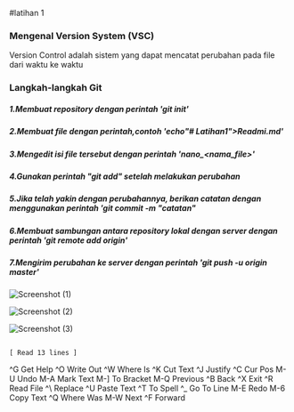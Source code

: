 #latihan 1

### Mengenal Version System (VSC)
Version Control adalah sistem yang dapat mencatat perubahan pada file dari waktu ke waktu

### Langkah-langkah Git
##### 1.Membuat repository dengan perintah 'git init'
##### 2.Membuat file dengan perintah,contoh 'echo"# Latihan1">Readmi.md'
##### 3.Mengedit isi file tersebut dengan perintah 'nano_<nama_file>'
##### 4.Gunakan perintah "git add" setelah melakukan perubahan 
##### 5.Jika telah yakin dengan perubahannya, berikan catatan dengan menggunakan perintah 'git commit -m "catatan"
##### 6.Membuat sambungan antara repository lokal dengan server dengan perintah 'git remote add origin'
##### 7.Mengirim perubahan ke server dengan perintah 'git push -u origin master'


![Screenshot (1)](https://user-images.githubusercontent.com/56245855/66726768-73989d80-ee65-11e9-836b-942ae1ec76cc.png)


![Screenshot (2)](https://user-images.githubusercontent.com/56245855/66726836-c3776480-ee65-11e9-935b-ebf2233c428c.png)


![Screenshot (3)](https://user-images.githubusercontent.com/56245855/66726872-e144c980-ee65-11e9-8b13-2ee0d8a9b8d2.png)

































                                                                                       [ Read 13 lines ]
^G Get Help      ^O Write Out     ^W Where Is      ^K Cut Text      ^J Justify       ^C Cur Pos       M-U Undo         M-A Mark Text    M-] To Bracket   M-Q Previous     ^B Back
^X Exit          ^R Read File     ^\ Replace       ^U Paste Text    ^T To Spell      ^_ Go To Line    M-E Redo         M-6 Copy Text    ^Q Where Was     M-W Next         ^F Forward

